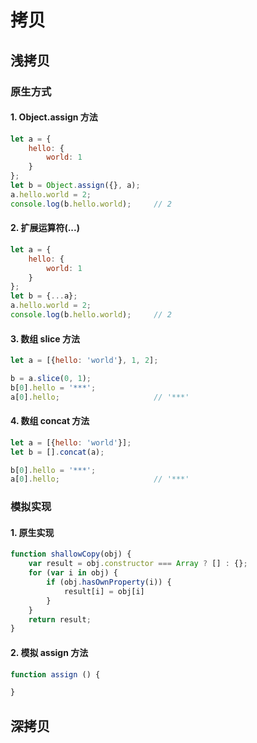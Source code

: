 # 拷贝

## 浅拷贝

### 原生方式

#### 1. Object.assign 方法

``` js
let a = {
    hello: {
        world: 1
    }
};
let b = Object.assign({}, a);
a.hello.world = 2;
console.log(b.hello.world);     // 2
```

#### 2. 扩展运算符(...)

``` js
let a = {
    hello: {
        world: 1
    }
};
let b = {...a};
a.hello.world = 2;
console.log(b.hello.world);     // 2
```

#### 3. 数组 slice 方法

``` js
let a = [{hello: 'world'}, 1, 2];

b = a.slice(0, 1);
b[0].hello = '***';
a[0].hello;                     // '***'
```

#### 4. 数组 concat 方法

``` js
let a = [{hello: 'world'}];
let b = [].concat(a);

b[0].hello = '***';
a[0].hello;                     // '***'
```

### 模拟实现

#### 1. 原生实现
``` js
function shallowCopy(obj) {
    var result = obj.constructor === Array ? [] : {};
    for (var i in obj) {
        if (obj.hasOwnProperty(i)) {
            result[i] = obj[i]
        }
    }
    return result;
}
```

#### 2. 模拟 assign 方法
```js
function assign () {

}
```


## 深拷贝

